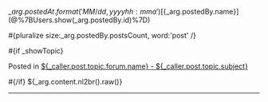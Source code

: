 ${\_arg.postedAt.format('MM/dd, yyyy hh:mma')} [${\_arg.postedBy.name}](@%7BUsers.show(\_arg.postedBy.id)%7D)

\#{pluralize size:\_arg.postedBy.postsCount, word:'post' /}

\#{if \_showTopic}

Posted in [${\_caller.post.topic.forum.name} - ${\_caller.post.topic.subject}](<@%7BTopics.show(_caller.post.topic.forum.id,%20_caller.post.topic.id)%7D>)

\#{/if} ${\_arg.content.nl2br().raw()}

---

